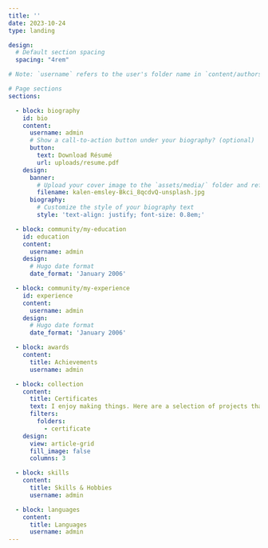 ```yaml
---
title: ''
date: 2023-10-24
type: landing

design:
  # Default section spacing
  spacing: "4rem"

# Note: `username` refers to the user's folder name in `content/authors/`

# Page sections
sections:

  - block: biography
    id: bio
    content:
      username: admin
      # Show a call-to-action button under your biography? (optional)
      button:
        text: Download Résumé
        url: uploads/resume.pdf
    design:
      banner:
        # Upload your cover image to the `assets/media/` folder and reference it here
        filename: kalen-emsley-Bkci_8qcdvQ-unsplash.jpg
      biography:
        # Customize the style of your biography text
        style: 'text-align: justify; font-size: 0.8em;'

  - block: community/my-education
    id: education
    content:
      username: admin
    design:
      # Hugo date format
      date_format: 'January 2006'

  - block: community/my-experience
    id: experience
    content:
      username: admin
    design:
      # Hugo date format
      date_format: 'January 2006'

  - block: awards
    content:
      title: Achievements
      username: admin

  - block: collection
    content:
      title: Certificates
      text: I enjoy making things. Here are a selection of projects that I have worked on over the years.
      filters:
        folders:
          - certificate
    design:
      view: article-grid
      fill_image: false
      columns: 3

  - block: skills
    content:
      title: Skills & Hobbies
      username: admin

  - block: languages
    content:
      title: Languages
      username: admin
---
```

